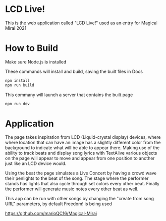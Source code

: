 # LCD Live!
This is the web application called "LCD Live!" used as an entry for Magical Mirai 2021

# How to Build
Make sure Node.js is installed 

These commands will install and build, saving the built files in Docs
```sh
npm install
npm run build
```

This commany will launch a server that contains the built page
```sh
npm run dev
```

# Application
The page takes inspiration from LCD (Liquid-crystal display) devices, where where location that can have an image has a slightly different color from the background to indicate what will be able to appear there.
Making use of the ability to track beats and display song lyrics with TextAlive various objects on the page will appear to move and appear from one position to another
just like an LCD device would.


Using the beat the page simulates a Live Concert by having a crowd wave their penlights to the beat of the song.
The stage where the performer stands has lights that also cycle through set colors every other beat.
Finally the performer will generate music notes every other beat as well.

This app can be run with other songs by changing the "create from song URL" parameters, by default Freedom! is being used

https://github.com/marioQC16/Magical-Mirai
